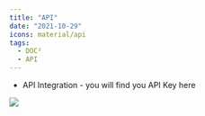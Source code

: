 ```yaml
---
title: "API"
date: "2021-10-29"
icons: material/api
tags:
  - DOC²
  - API
---
```


- API Integration - you will find you API Key here

![](/_images/doc2/DOC²_API-Key_EN-1-1024x470.png)
